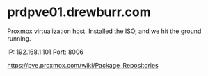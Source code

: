 # prdpve01.drewburr.com

Proxmox virtualization host. Installed the ISO, and we hit the ground running.

IP: 192.168.1.101
Port: 8006

https://pve.proxmox.com/wiki/Package_Repositories

